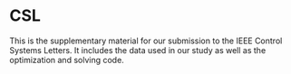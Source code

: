 # CSL
This is the supplementary material for our submission to the IEEE Control Systems Letters. It includes the data used in our study as well as the optimization and solving code.
